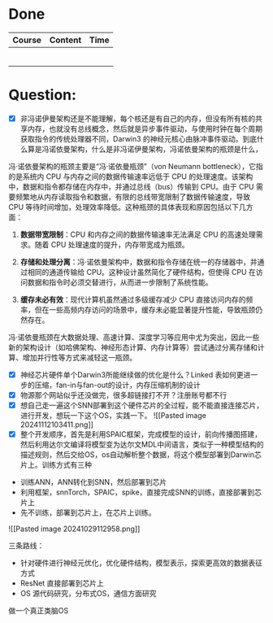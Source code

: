 # Done
| Course | Content | Time |
| ------ | ------- | ---- |
|        |         |      |
|        |         |      |
|        |         |      |
|        |         |      |
|        |         |      |
|        |         |      |

# Question:
- [x] 非冯诺伊曼架构还是不能理解，每个核还是有自己的内存，但没有所有核的共享内存，也就没有总线概念，然后就是异步事件驱动，与使用时钟在每个周期获取指令的传统处理器不同，Darwin3 的神经元核心由脉冲事件驱动。到底什么算是冯诺依曼架构，什么是非冯诺伊曼架构，冯诺依曼架构的瓶颈是什么，

冯·诺依曼架构的瓶颈主要是“冯·诺依曼瓶颈”（von Neumann bottleneck），它指的是系统内 CPU 与内存之间的数据传输速率远低于 CPU 的处理速度。该架构中，数据和指令都存储在内存中，并通过总线（bus）传输到 CPU。由于 CPU 需要频繁地从内存读取指令和数据，有限的总线带宽限制了数据传输速度，导致 CPU 等待时间增加，处理效率降低。这种瓶颈的具体表现和原因包括以下几方面：

1. **数据带宽限制**：CPU 和内存之间的数据传输速率无法满足 CPU 的高速处理需求。随着 CPU 处理速度的提升，内存带宽成为瓶颈。

2. **存储和处理分离**：冯·诺依曼架构中，数据和指令存储在统一的存储器中，并通过相同的通道传输给 CPU。这种设计虽然简化了硬件结构，但使得 CPU 在访问数据和指令时必须交替进行，从而进一步限制了系统性能。

3. **缓存未必有效**：现代计算机虽然通过多级缓存减少 CPU 直接访问内存的频率，但在一些高频内存访问的场景中，缓存未必能显著提升性能，导致瓶颈仍然存在。

冯·诺依曼瓶颈在大数据处理、高速计算、深度学习等应用中尤为突出，因此一些新的架构设计（如哈佛架构、神经形态计算、内存计算等）尝试通过分离存储和计算、增加并行性等方式来减轻这一瓶颈。


- [x] 神经芯片硬件单个Darwin3所能继续做的优化是什么？Linked 表如何更进一步的压缩，fan-in与fan-out的设计，内存压缩机制的设计
- [x] 物源那个网站似乎还没做完，很多超链接打不开？注册账号都不行
- [x] 想自己走一遍这个SNN部署到这个硬件芯片的全过程，能不能直接连接芯片，进行开发，想玩一下这个OS，实践一下。
![[Pasted image 20241112103411.png]]
- [x] 整个开发顺序，首先是利用SPAIC框架，完成模型的设计，前向传播图搭建，然后利用达尔文编译将模型变为达尔文MDL中间语言，类似于一种模型结构的描述规则，然后交给OS，os自动解析整个数据，将这个模型部署到Darwin芯片上。训练方式有三种
- 训练ANN，ANN转化到SNN，然后部署到芯片
- 利用框架，snnTorch，SPAIC，spike，直接完成SNN的训练，直接部署到芯片上
- 先不训练，部署到芯片上，在芯片上训练。

![[Pasted image 20241029112958.png]]


三条路线：
- 针对硬件进行神经元优化，优化硬件结构，模型表示，探索更高效的数据表征方式
- ResNet 直接部署到芯片上
- OS 源代码研究，分布式OS，通信方面研究

做一个真正类脑OS









